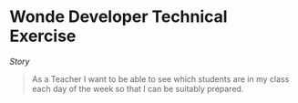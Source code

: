 # Wonde Developer Technical Exercise

_Story_
> As a Teacher I want to be able to see which students are in my class each day
of the week so that I can be suitably prepared.
